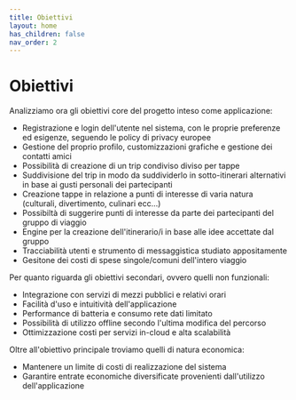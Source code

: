 ```yaml
---
title: Obiettivi
layout: home
has_children: false
nav_order: 2
---
```

# Obiettivi
Analizziamo ora gli obiettivi core del progetto inteso come applicazione:
- Registrazione e login dell'utente nel sistema, con le proprie preferenze ed esigenze, seguendo le policy di privacy europee
- Gestione del proprio profilo, customizzazioni grafiche e gestione dei contatti amici
- Possibilità di creazione di un trip condiviso diviso per tappe
- Suddivisione del trip in modo da suddividerlo in sotto-itinerari alternativi in base ai gusti personali dei partecipanti
- Creazione tappe in relazione a punti di interesse di varia natura (culturali, divertimento, culinari ecc...)
- Possibiltà di suggerire punti di interesse da parte dei partecipanti del gruppo di viaggio
- Engine per la creazione dell'itinerario/i in base alle idee accettate dal gruppo
- Tracciabilità utenti e strumento di messaggistica studiato appositamente
- Gesitone dei costi di spese singole/comuni dell'intero viaggio

Per quanto riguarda gli obiettivi secondari, ovvero quelli non funzionali:
- Integrazione con servizi di mezzi pubblici e relativi orari
- Facilità d'uso e intuitività dell'applicazione
- Performance di batteria e consumo rete dati limitato
- Possibilità di utilizzo offline secondo l'ultima modifica del percorso
- Ottimizzazione costi per servizi in-cloud e alta scalabilità

Oltre all'obiettivo principale troviamo quelli di natura economica:
- Mantenere un limite di costi di realizzazione del sistema
- Garantire entrate economiche diversificate provenienti dall'utilizzo dell'applicazione
